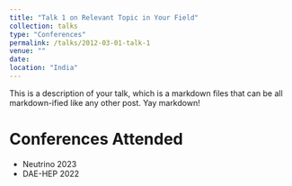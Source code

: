 ```yaml
---
title: "Talk 1 on Relevant Topic in Your Field"
collection: talks
type: "Conferences"
permalink: /talks/2012-03-01-talk-1
venue: ""
date: 
location: "India"
---
```


This is a description of your talk, which is a markdown files that can be all markdown-ified like any other post. Yay markdown!

Conferences Attended
======
* Neutrino 2023
* DAE-HEP 2022
